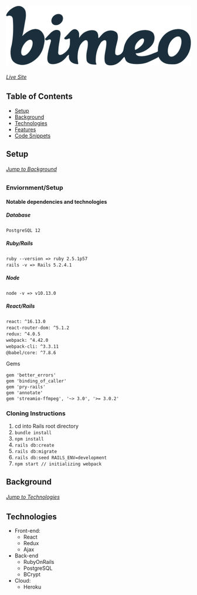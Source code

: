![logo](vimeo_clone/public/bimeoJP.png)

###### [Live Site](https://bimeo.herokuapp.com/#/)

## Table of Contents

* [Setup](#setup)
* [Background](#background)
* [Technologies](#technologies)
* [Features](#features)
* [Code Snippets](#code-snippets)

## Setup

###### [Jump to Background](#background)

### Enviornment/Setup 

#### Notable dependencies and technologies

##### Database
```PostgreSQL 12```

##### Ruby/Rails
```ruby --version => ruby 2.5.1p57```
<br/>
```rails -v => Rails 5.2.4.1```
<br/>

##### Node
```node -v => v10.13.0```

##### React/Rails
```react: ^16.13.0```
<br/>
```react-router-dom: ^5.1.2```
<br/>
```redux: ^4.0.5```
<br/>
```webpack: ^4.42.0```
<br/>
```webpack-cli: ^3.3.11```
<br/>
```@babel/core: ^7.8.6```


Gems

```
gem 'better_errors'
gem 'binding_of_caller'
gem 'pry-rails'
gem 'annotate'
gem 'streamio-ffmpeg', '~> 3.0', '>= 3.0.2'
```

### Cloning Instructions

1. cd into Rails root directory
2. ```bundle install```
3. ```npm install```
4. ```rails db:create```
5. ```rails db:migrate```
6. ```rails db:seed RAILS_ENV=development```
7. ```npm start // initializing webpack```


## Background



###### [Jump to Technologies](#technologies)

## Technologies

* Front-end:
  * React
  * Redux
  * Ajax
* Back-end
  * RubyOnRails
  * PostgreSQL
  * BCrypt
* Cloud:
  * Heroku
